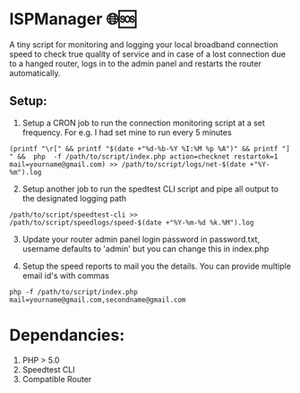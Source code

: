 # ISPManager 🌐🆘
A tiny script for monitoring and logging your local broadband connection speed to check true quality of service and in case of a lost connection due to a hanged router, logs in to the admin panel and restarts the router automatically.

## Setup: 
1. Setup a CRON job to run the connection monitoring script at a set frequency. For e.g. I had set mine to run every 5 minutes

```
(printf "\r[" && printf "$(date +"%d-%b-%Y %I:%M %p %A")" && printf "] " &&  php  -f /path/to/script/index.php action=checknet restartok=1 mail=yourname@gmail.com) >> /path/to/script/logs/net-$(date +"%Y-%m").log
```

2. Setup another job to run the spedtest CLI script and pipe all output to the designated logging path

```
/path/to/script/speedtest-cli >> /path/to/script/speedlogs/speed-$(date +"%Y-%m-%d %k.%M").log
```

3. Update your router admin panel login password in password.txt, username defaults to 'admin' but you can change this in index.php

4. Setup the speed reports to mail you the details. You can provide multiple email id's with commas

```
php -f /path/to/script/index.php mail=yourname@gmail.com,secondname@gmail.com
```

Dependancies:
=============
1. PHP > 5.0
2. Speedtest CLI
3. Compatible Router
